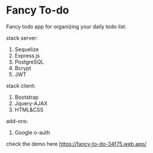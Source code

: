 # Fancy To-do

Fancy todo app for organizing your daily todo list.

stack server:
1. Sequelize
2. Express.js
3. PostgreSQL
4. Bcrypt
5. JWT

stack client:
1. Bootstrap
2. Jquery-AJAX
3. HTML&CSS

add-ons:
1. Google o-auth

check the demo here https://fancy-to-do-34f75.web.app/

